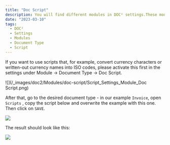 ```yaml
---
title: "Doc Script"
description: You will find different modules in DOC² settings.These modules are important if you like to deal with PO Matching and use the table extraction functionality. 
date: "2023-03-10"
tags:
  - DOC²
  - Settings
  - Modules
  - Document Type
  - Script
---
```



If you want to use scripts that, for example, convert currency characters or written-out currency names into ISO codes, please activate this first in the settings under Module -> Document Type -> Doc Script.

![](/_images/doc2/Modules/doc-script/Script_Settings_Module_Doc Script.png)

After that, go to the desired document type - in our example `Invoice`, open `Scripts` , copy the script below and overwrite the example with this one. Then click on `SAVE`.

![](/_images/doc2/Modules/doc-script/Script_Invoice_Scripts.png)

The result should look like this:

![](/_images/doc2/Modules/doc-script/Script_added.png)